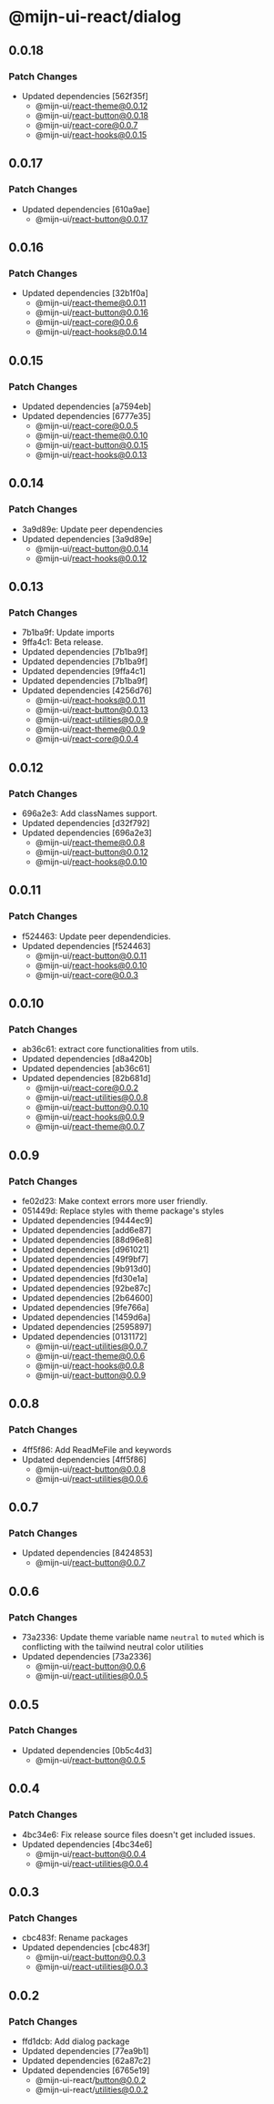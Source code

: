 # @mijn-ui-react/dialog

## 0.0.18

### Patch Changes

- Updated dependencies [562f35f]
  - @mijn-ui/react-theme@0.0.12
  - @mijn-ui/react-button@0.0.18
  - @mijn-ui/react-core@0.0.7
  - @mijn-ui/react-hooks@0.0.15

## 0.0.17

### Patch Changes

- Updated dependencies [610a9ae]
  - @mijn-ui/react-button@0.0.17

## 0.0.16

### Patch Changes

- Updated dependencies [32b1f0a]
  - @mijn-ui/react-theme@0.0.11
  - @mijn-ui/react-button@0.0.16
  - @mijn-ui/react-core@0.0.6
  - @mijn-ui/react-hooks@0.0.14

## 0.0.15

### Patch Changes

- Updated dependencies [a7594eb]
- Updated dependencies [6777e35]
  - @mijn-ui/react-core@0.0.5
  - @mijn-ui/react-theme@0.0.10
  - @mijn-ui/react-button@0.0.15
  - @mijn-ui/react-hooks@0.0.13

## 0.0.14

### Patch Changes

- 3a9d89e: Update peer dependencies
- Updated dependencies [3a9d89e]
  - @mijn-ui/react-button@0.0.14
  - @mijn-ui/react-hooks@0.0.12

## 0.0.13

### Patch Changes

- 7b1ba9f: Update imports
- 9ffa4c1: Beta release.
- Updated dependencies [7b1ba9f]
- Updated dependencies [7b1ba9f]
- Updated dependencies [9ffa4c1]
- Updated dependencies [7b1ba9f]
- Updated dependencies [4256d76]
  - @mijn-ui/react-hooks@0.0.11
  - @mijn-ui/react-button@0.0.13
  - @mijn-ui/react-utilities@0.0.9
  - @mijn-ui/react-theme@0.0.9
  - @mijn-ui/react-core@0.0.4

## 0.0.12

### Patch Changes

- 696a2e3: Add classNames support.
- Updated dependencies [d32f792]
- Updated dependencies [696a2e3]
  - @mijn-ui/react-theme@0.0.8
  - @mijn-ui/react-button@0.0.12
  - @mijn-ui/react-hooks@0.0.10

## 0.0.11

### Patch Changes

- f524463: Update peer dependendicies.
- Updated dependencies [f524463]
  - @mijn-ui/react-button@0.0.11
  - @mijn-ui/react-hooks@0.0.10
  - @mijn-ui/react-core@0.0.3

## 0.0.10

### Patch Changes

- ab36c61: extract core functionalities from utils.
- Updated dependencies [d8a420b]
- Updated dependencies [ab36c61]
- Updated dependencies [82b681d]
  - @mijn-ui/react-core@0.0.2
  - @mijn-ui/react-utilities@0.0.8
  - @mijn-ui/react-button@0.0.10
  - @mijn-ui/react-hooks@0.0.9
  - @mijn-ui/react-theme@0.0.7

## 0.0.9

### Patch Changes

- fe02d23: Make context errors more user friendly.
- 051449d: Replace styles with theme package's styles
- Updated dependencies [9444ec9]
- Updated dependencies [add6e87]
- Updated dependencies [88d96e8]
- Updated dependencies [d961021]
- Updated dependencies [49f9bf7]
- Updated dependencies [9b913d0]
- Updated dependencies [fd30e1a]
- Updated dependencies [92be87c]
- Updated dependencies [2b64600]
- Updated dependencies [9fe766a]
- Updated dependencies [1459d6a]
- Updated dependencies [2595897]
- Updated dependencies [0131172]
  - @mijn-ui/react-utilities@0.0.7
  - @mijn-ui/react-theme@0.0.6
  - @mijn-ui/react-hooks@0.0.8
  - @mijn-ui/react-button@0.0.9

## 0.0.8

### Patch Changes

- 4ff5f86: Add ReadMeFile and keywords
- Updated dependencies [4ff5f86]
  - @mijn-ui/react-button@0.0.8
  - @mijn-ui/react-utilities@0.0.6

## 0.0.7

### Patch Changes

- Updated dependencies [8424853]
  - @mijn-ui/react-button@0.0.7

## 0.0.6

### Patch Changes

- 73a2336: Update theme variable name `neutral` to `muted` which is conflicting with the tailwind neutral color utilities
- Updated dependencies [73a2336]
  - @mijn-ui/react-button@0.0.6
  - @mijn-ui/react-utilities@0.0.5

## 0.0.5

### Patch Changes

- Updated dependencies [0b5c4d3]
  - @mijn-ui/react-button@0.0.5

## 0.0.4

### Patch Changes

- 4bc34e6: Fix release source files doesn't get included issues.
- Updated dependencies [4bc34e6]
  - @mijn-ui/react-button@0.0.4
  - @mijn-ui/react-utilities@0.0.4

## 0.0.3

### Patch Changes

- cbc483f: Rename packages
- Updated dependencies [cbc483f]
  - @mijn-ui/react-button@0.0.3
  - @mijn-ui/react-utilities@0.0.3

## 0.0.2

### Patch Changes

- ffd1dcb: Add dialog package
- Updated dependencies [77ea9b1]
- Updated dependencies [62a87c2]
- Updated dependencies [6765e19]
  - @mijn-ui-react/button@0.0.2
  - @mijn-ui-react/utilities@0.0.2

